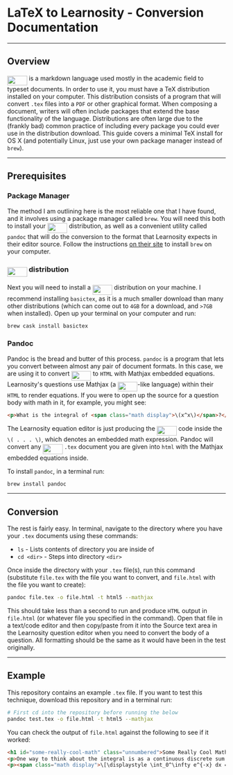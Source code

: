 # LaTeX to Learnosity - Conversion Documentation

---

## Overview

<img src="/tex/87181ad2b235919e0785dee664166921.svg?invert_in_darkmode&sanitize=true" align=middle width=45.69716744999999pt height=22.465723500000017pt/> is a markdown language used mostly in the academic field to typeset documents. In order to use it, you must have a TeX distribution installed on your computer. This distribution consists of a program that will convert `.tex` files into a `PDF` or other graphical format. When composing a document, writers will often include packages that extend the base functionality of the language. Distributions are often large due to the (frankly bad) common practice of including every package you could ever use in the distribution download. This guide covers a minimal TeX install for OS X (and potentially Linux, just use your own package manager instead of `brew`).

---

## Prerequisites

### Package Manager

The method I am outlining here is the most reliable one that I have found, and it involves using a package manager called `brew`. You will need this both to install your <img src="/tex/87181ad2b235919e0785dee664166921.svg?invert_in_darkmode&sanitize=true" align=middle width=45.69716744999999pt height=22.465723500000017pt/> distribution, as well as a convenient utility called `pandoc` that will do the conversion to the format that Learnosity expects in their editor source. Follow the instructions [on their site](https://brew.sh/) to install `brew` on your computer.

### <img src="/tex/87181ad2b235919e0785dee664166921.svg?invert_in_darkmode&sanitize=true" align=middle width=45.69716744999999pt height=22.465723500000017pt/> distribution

Next you will need to install a <img src="/tex/87181ad2b235919e0785dee664166921.svg?invert_in_darkmode&sanitize=true" align=middle width=45.69716744999999pt height=22.465723500000017pt/> distribution on your machine. I recommend installing `basictex`, as it is a much smaller download than many other distributions (which can come out to `4GB` for a download, and `>7GB` when installed). Open up your terminal on your computer and run:

```bash
brew cask install basictex
```

### Pandoc

Pandoc is the bread and butter of this process. `pandoc` is a program that lets you convert between almost any pair of document formats. In this case, we are using it to convert <img src="/tex/87181ad2b235919e0785dee664166921.svg?invert_in_darkmode&sanitize=true" align=middle width=45.69716744999999pt height=22.465723500000017pt/> to `HTML` with Mathjax embedded equations. Learnosity's questions use Mathjax (a <img src="/tex/87181ad2b235919e0785dee664166921.svg?invert_in_darkmode&sanitize=true" align=middle width=45.69716744999999pt height=22.465723500000017pt/>-like language) within their `HTML` to render equations. If you were to open up the source for a question body with math in it, for example, you might see:

```html
<p>What is the integral of <span class="math display">\(x^x\)</span>?</p>
```

The Learnosity equation editor is just producing the <img src="/tex/87181ad2b235919e0785dee664166921.svg?invert_in_darkmode&sanitize=true" align=middle width=45.69716744999999pt height=22.465723500000017pt/> code inside the `\( . . . \)`, which denotes an embedded math expression. Pandoc will convert any <img src="/tex/87181ad2b235919e0785dee664166921.svg?invert_in_darkmode&sanitize=true" align=middle width=45.69716744999999pt height=22.465723500000017pt/> `.tex` document you are given into `html` with the Mathjax embedded equations inside.

To install `pandoc`, in a terminal run:

```bash
brew install pandoc
```

---

## Conversion

The rest is fairly easy. In terminal, navigate to the directory where you have your `.tex` documents using these commands:

* `ls` - Lists contents of directory you are inside of
* `cd <dir>` - Steps into directory `<dir>`

Once inside the directory with your `.tex` file(s), run this command (substitute `file.tex` with the file you want to convert, and `file.html` with the file you want to create):

```bash
pandoc file.tex -o file.html -t html5 --mathjax
```

This should take less than a second to run and produce `HTML` output in `file.html` (or whatever file you specified in the command). Open that file in a text/code editor and then copy/paste from it into the Source text area in the Learnosity question editor when you need to convert the body of a question. All formatting should be the same as it would have been in the test originally.

---

## Example

This repository contains an example `.tex` file. If you want to test this technique, download this repository and in a terminal run:

```bash
# First cd into the repository before running the below
pandoc test.tex -o file.html -t html5 --mathjax
```

You can check the output of `file.html` against the following to see if it worked:

```html
<h1 id="some-really-cool-math" class="unnumbered">Some Really Cool Math</h1>
<p>One way to think about the integral is as a continuous discrete sum (<span class="math inline">\(\int \rightarrow \sum\)</span>). Much in the same way the derivative is phrased as the limiting case of a finite difference over decreasing interval <span class="math inline">\(\lim_{h \rightarrow 0} \frac{f(x+h)-f(x)}{h}\)</span>, an integral is defined in the context of sums over intervals of decreasing width subtending an area incident to the function and its independent variable’s axis.</p>
<p><span class="math display">\[\displaystyle \int_0^\infty e^{-x} dx = 1\]</span></p>
```
